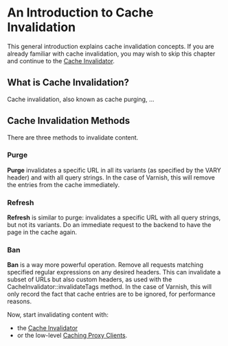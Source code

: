 An Introduction to Cache Invalidation
=====================================

This general introduction explains cache invalidation concepts. If you are
already familiar with cache invalidation, you may wish to skip this chapter
and continue to the [Cache Invalidator](cache-invalidator.md).

What is Cache Invalidation?
---------------------------

Cache invalidation, also known as cache purging, ...

Cache Invalidation Methods
--------------------------

There are three methods to invalidate content.

### Purge

**Purge** invalidates a specific URL in all its variants (as specified by the
VARY header) and with all query strings. In the case of Varnish, this will
remove the entries from the cache immediately.

### Refresh

**Refresh** is similar to purge: invalidates a specific URL with all query strings,
but not its variants. Do an immediate request to the backend to have the page
in the cache again.

### Ban

**Ban** is a way more powerful operation. Remove all requests matching
specified regular expressions on any desired headers. This can invalidate a
subset of URLs but also custom headers, as used with the
CacheInvalidator::invalidateTags method. In the case of Varnish, this will only
record the fact that cache entries are to be ignored, for performance
reasons.

Now, start invalidating content with:
* the [Cache Invalidator](cache-invalidator.md)
* or the low-level [Caching Proxy Clients](caching-proxy.md).